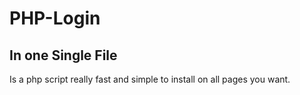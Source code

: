 PHP-Login 
=========
In one Single File
---------

Is a php script really fast and simple to install on all pages you want.
